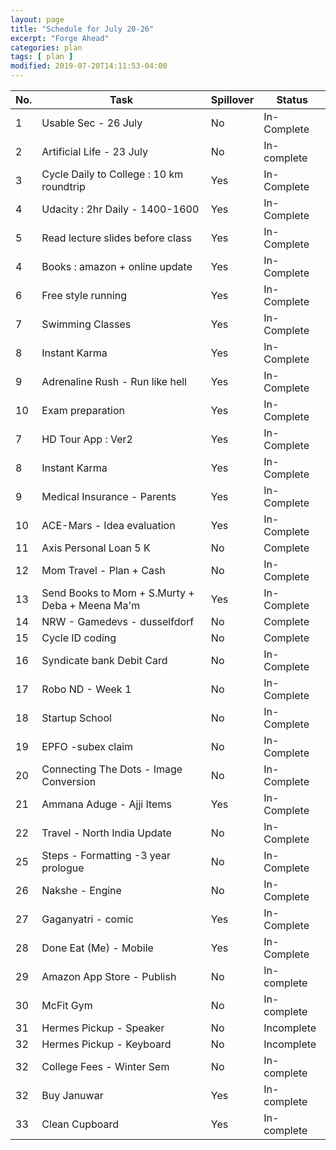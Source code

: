```yaml
---
layout: page
title: "Schedule for July 20-26"
excerpt: "Forge Ahead"
categories: plan
tags: [ plan ]
modified: 2019-07-20T14:11:53-04:00
---
```


| No. | Task | Spillover | Status |
|-------|--------|---------|---------|
| 1 | Usable Sec - 26 July | No | In-Complete |
| 2 | Artificial Life - 23 July | No| In-complete |
| 3 | Cycle Daily to College : 10 km roundtrip | Yes | In-Complete |
| 4 | Udacity : 2hr Daily - 1400-1600 |  Yes | In-Complete |
| 5 | Read lecture slides before class | Yes | In-Complete |
| 4 | Books : amazon + online update | Yes | In-Complete |
| 6 | Free style running |  Yes | In-Complete |
| 7 | Swimming Classes | Yes | In-Complete |
| 8 | Instant Karma | Yes | In-Complete |
| 9 | Adrenaline Rush - Run like hell | Yes | In-Complete |
| 10 | Exam preparation |  Yes | In-Complete |
| 7 | HD Tour App : Ver2 | Yes | In-Complete |
| 8 | Instant Karma | Yes | In-Complete |
| 9 | Medical Insurance - Parents | Yes | In-Complete |
| 10 | ACE-Mars - Idea evaluation |  Yes | In-Complete |
| 11 | Axis Personal Loan 5 K| No | Complete |
| 12 | Mom Travel - Plan + Cash | No | In-Complete |
| 13 | Send Books to Mom + S.Murty + Deba + Meena Ma'm | Yes | In-Complete|
| 14 | NRW - Gamedevs - dusselfdorf | No | Complete|
| 15 | Cycle ID coding | No | Complete|
| 16 | Syndicate bank Debit Card | No | In-Complete |
| 17 | Robo ND - Week 1 | No| In-Complete |
| 18 | Startup School | No | In-Complete|
| 19 | EPFO -subex claim  | No | In-Complete|
| 20 | Connecting The Dots - Image Conversion  | No | In-Complete |
| 21 | Ammana Aduge - Ajji Items | Yes| In-Complete|
| 22 | Travel - North India Update | No | In-Complete |
| 25 | Steps - Formatting -3 year prologue | No | In-Complete |
| 26 | Nakshe - Engine | No | In-Complete |
| 27 | Gaganyatri - comic | Yes | In-Complete|
| 28 | Done Eat (Me) - Mobile | Yes | In-Complete|
| 29 | Amazon App Store - Publish | No | In-complete|
| 30 | McFit Gym| No | In-complete |
| 31 | Hermes Pickup - Speaker | No | Incomplete|
| 32 | Hermes Pickup - Keyboard | No | Incomplete|
| 32 | College Fees - Winter Sem | No | In-complete |
| 32 | Buy Januwar | Yes | In-complete | 
| 33 | Clean Cupboard | Yes | In-complete |
